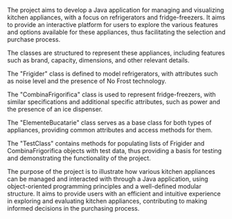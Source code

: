 The project aims to develop a Java application for managing and visualizing kitchen appliances, with a focus on refrigerators and fridge-freezers. It aims to provide an interactive platform for users to explore the various features and options available for these appliances, thus facilitating the selection and purchase process.

The classes are structured to represent these appliances, including features such as brand, capacity, dimensions, and other relevant details.

The "Frigider" class is defined to model refrigerators, with attributes such as noise level and the presence of No Frost technology.

The "CombinaFrigorifica" class is used to represent fridge-freezers, with similar specifications and additional specific attributes, such as power and the presence of an ice dispenser.

The "ElementeBucatarie" class serves as a base class for both types of appliances, providing common attributes and access methods for them.

The "TestClass" contains methods for populating lists of Frigider and CombinaFrigorifica objects with test data, thus providing a basis for testing and demonstrating the functionality of the project.

The purpose of the project is to illustrate how various kitchen appliances can be managed and interacted with through a Java application, using object-oriented programming principles and a well-defined modular structure. It aims to provide users with an efficient and intuitive experience in exploring and evaluating kitchen appliances, contributing to making informed decisions in the purchasing process.
